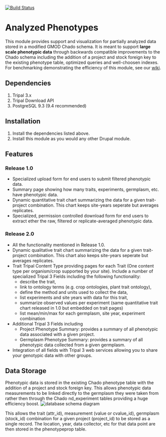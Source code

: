 [![Build Status](https://travis-ci.org/UofS-Pulse-Binfo/analyzedphenotypes.svg?branch=7.x-3.x)](https://travis-ci.org/UofS-Pulse-Binfo/analyzedphenotypes)
# Analyzed Phenotypes
This module provides support and visualization for partially analyzed data stored in a modified GMOD Chado schema. It is meant to support **large scale phenotypic data** through backwards compatible improvements to the Chado schema including the addition of a project and stock foreign key to the existing phenotype table, optimized queries and well-choosen indexes. For benchmarking demonstrating the efficiency of this module, see our [wiki](https://github.com/UofS-Pulse-Binfo/analyzedphenotypes/wiki/Benchmarking).

## Dependencies
1. Tripal 3.x
2. Tripal Download API
3. PostgreSQL 9.3 (9.4 recommended)

## Installation
1. Install the dependencies listed above.
2. Install this module as you would any other Drupal module.

## Features 
### Release 1.0
- Specialized upload form for end users to submit filtered phenotypic data.
- Summary page showing how many traits, experiments, germplasm, etc. have phenotypic data.
- Dynamic quantitative trait chart summarizing the data for a given trait-project combination. This chart keeps site-years seperate but averages replicates.
- Specialized, permission controlled download form for end users to extract ether the raw, filtered or replicate-averaged phenotypic data.

### Release 2.0
- All the functionality mentioned in Release 1.0.
- Dynamic qualitative trait chart summarizing the data for a given trait-project combination. This chart also keeps site-years seperate but averages replicates.
- Trait Tripal Content Type providing pages for each Trait (One content type per organism/crop supported by your site). Include a number of specialized Tripal 3 Fields including the following functionality:
   - describe the trait, 
   - link to ontology terms (e.g. crop ontologies, plant trait ontology), 
   - define the method and units used to collect the data,
   - list experiments and site years with data for this trait,
   - summarize observed values per experiment (same quantitative trait chart released in 1.0 but embedded on trait pages)
   - list mean/min/max for each germplasm, site year, experiment combination
- Additional Tripal 3 Fields including
   - Project Phenotype Summary: provides a summary of all phenotypic data associated with a given project.
   - Germplasm Phenotype Summary: provides a summary of all phenotypic data collected from a given germplasm.
- Integration of all fields with Tripal 3 web services allowing you to share your genotypic data with other groups.

## Data Storage
Phenotypic data is stored in the existing Chado phenotype table with the addition of a project and stock foreign key. This allows phenotypic data measurements to be linked directly to the germplasm they were taken from rather then through the Chado nd_experiment tables providing a huge efficiency boost.
![database schema diagram](https://cloud.githubusercontent.com/assets/1566301/26503442/eec1a3a6-41fd-11e7-9ca5-ea7316439643.png)

This allows the trait (attr_id), measurement (value or cvalue_id), germplasm (stock_id) combination for a given project (project_id) to be stored as a single record. The location, year, data collector, etc for that data point are then stored in the phenotypeprop table.
